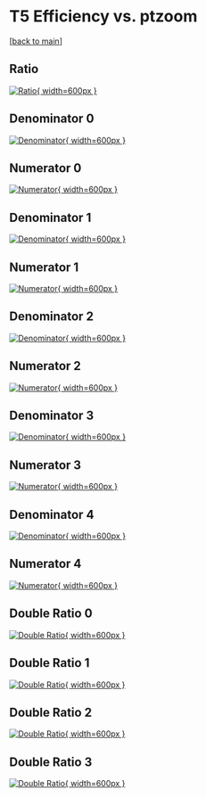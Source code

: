 # T5 Efficiency vs. ptzoom

[[back to main](./)]



## Ratio

[![Ratio](../mtv/var/T5_vtr_0_0_eff_ptzoom.png){ width=600px }](../mtv/var/T5_vtr_0_0_eff_ptzoom.pdf)

## Denominator 0

[![Denominator](../mtv/den/T5_vtr_0_0_eff_ptzoom_den0.png){ width=600px }](../mtv/den/T5_vtr_0_0_eff_ptzoom_den0.pdf)

## Numerator 0

[![Numerator](../mtv/num/T5_vtr_0_0_eff_ptzoom_num0.png){ width=600px }](../mtv/num/T5_vtr_0_0_eff_ptzoom_num0.pdf)

## Denominator 1

[![Denominator](../mtv/den/T5_vtr_0_0_eff_ptzoom_den1.png){ width=600px }](../mtv/den/T5_vtr_0_0_eff_ptzoom_den1.pdf)

## Numerator 1

[![Numerator](../mtv/num/T5_vtr_0_0_eff_ptzoom_num1.png){ width=600px }](../mtv/num/T5_vtr_0_0_eff_ptzoom_num1.pdf)

## Denominator 2

[![Denominator](../mtv/den/T5_vtr_0_0_eff_ptzoom_den2.png){ width=600px }](../mtv/den/T5_vtr_0_0_eff_ptzoom_den2.pdf)

## Numerator 2

[![Numerator](../mtv/num/T5_vtr_0_0_eff_ptzoom_num2.png){ width=600px }](../mtv/num/T5_vtr_0_0_eff_ptzoom_num2.pdf)

## Denominator 3

[![Denominator](../mtv/den/T5_vtr_0_0_eff_ptzoom_den3.png){ width=600px }](../mtv/den/T5_vtr_0_0_eff_ptzoom_den3.pdf)

## Numerator 3

[![Numerator](../mtv/num/T5_vtr_0_0_eff_ptzoom_num3.png){ width=600px }](../mtv/num/T5_vtr_0_0_eff_ptzoom_num3.pdf)

## Denominator 4

[![Denominator](../mtv/den/T5_vtr_0_0_eff_ptzoom_den4.png){ width=600px }](../mtv/den/T5_vtr_0_0_eff_ptzoom_den4.pdf)

## Numerator 4

[![Numerator](../mtv/num/T5_vtr_0_0_eff_ptzoom_num4.png){ width=600px }](../mtv/num/T5_vtr_0_0_eff_ptzoom_num4.pdf)

## Double Ratio 0

[![Double Ratio](../mtv/ratio/T5_vtr_0_0_eff_ptzoom_ratio0.png){ width=600px }](../mtv/ratio/T5_vtr_0_0_eff_ptzoom_ratio0.pdf)

## Double Ratio 1

[![Double Ratio](../mtv/ratio/T5_vtr_0_0_eff_ptzoom_ratio1.png){ width=600px }](../mtv/ratio/T5_vtr_0_0_eff_ptzoom_ratio1.pdf)

## Double Ratio 2

[![Double Ratio](../mtv/ratio/T5_vtr_0_0_eff_ptzoom_ratio2.png){ width=600px }](../mtv/ratio/T5_vtr_0_0_eff_ptzoom_ratio2.pdf)

## Double Ratio 3

[![Double Ratio](../mtv/ratio/T5_vtr_0_0_eff_ptzoom_ratio3.png){ width=600px }](../mtv/ratio/T5_vtr_0_0_eff_ptzoom_ratio3.pdf)

